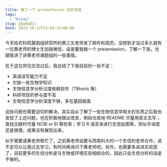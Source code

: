 ```yaml
---
title: 做了一个 presentasion 后的总结
tags:
  - "Essay"
slug: p8a8q8i1
date: 2023-10-12T13:03:15+08:00
---
```


今天给农科院基因组研究所的黄三文老师发了邮件和简历，没想到才没过多久就有一位黄老师的博士生加我微信，说是要我做一个 presentasion，了解一下我，也跟我讲了讲黄老师课题组的一些事情。

<!--more-->

在于这位师兄交流过后，我总结了下我目前的一些不足：

- 英语读写能力不足
- 欠缺一些生物学知识
- 生物信息学分析过度依赖软件（TBtools 等）
- 科研项目的参与度不高
- 生物信息学分析深度不够，多在基因层面

这些问题也需要迫切的解决。其实自从了解了一些生物信息学相关的东西之后我也发现了上述问题，也在积极地做出改变，例如仓库地 README 尽量用英文去写；查找文献时尽量 NCBI or EI 等检索；学习 R 语言来进行生信绘图等，但似乎进度还是很慢，成果没有展现出来。

似乎需要请黄老师帮忙了，之前黄老师说要与西南科大的一个生信的老师合作，说不定可以让我过去学习，有时间再询问下黄老师吧。另外，也需要多进进实验室了，目前更多的生信分析是与生物或环境实验相结合的，因此只会生信分析的话是不够的。